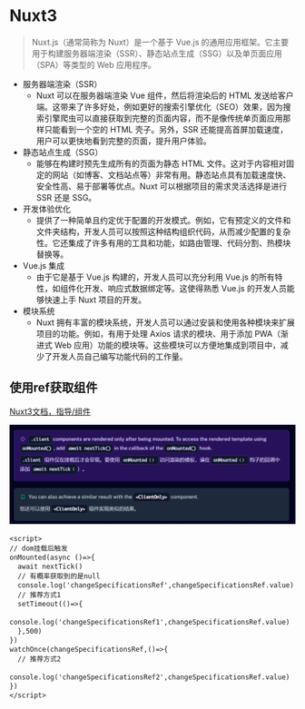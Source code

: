 # Nuxt3

> Nuxt.js（通常简称为 Nuxt）是一个基于 Vue.js 的通用应用框架。它主要用于构建服务器端渲染（SSR）、静态站点生成（SSG）以及单页面应用（SPA）等类型的 Web 应用程序。

- 服务器端渲染（SSR）
  - Nuxt 可以在服务器端渲染 Vue 组件，然后将渲染后的 HTML 发送给客户端。这带来了许多好处，例如更好的搜索引擎优化（SEO）效果，因为搜索引擎爬虫可以直接获取到完整的页面内容，而不是像传统单页面应用那样只能看到一个空的 HTML 壳子。另外，SSR 还能提高首屏加载速度，用户可以更快地看到完整的页面，提升用户体验。
- 静态站点生成（SSG）
  - 能够在构建时预先生成所有的页面为静态 HTML 文件。这对于内容相对固定的网站（如博客、文档站点等）非常有用。静态站点具有加载速度快、安全性高、易于部署等优点。Nuxt 可以根据项目的需求灵活选择是进行 SSR 还是 SSG。
- 开发体验优化
  - 提供了一种简单且约定优于配置的开发模式。例如，它有预定义的文件和文件夹结构，开发人员可以按照这种结构组织代码，从而减少配置的复杂性。它还集成了许多有用的工具和功能，如路由管理、代码分割、热模块替换等。
- Vue.js 集成
  - 由于它是基于 Vue.js 构建的，开发人员可以充分利用 Vue.js 的所有特性，如组件化开发、响应式数据绑定等。这使得熟悉 Vue.js 的开发人员能够快速上手 Nuxt 项目的开发。
- 模块系统
  - Nuxt 拥有丰富的模块系统，开发人员可以通过安装和使用各种模块来扩展项目的功能。例如，有用于处理 Axios 请求的模块、用于添加 PWA（渐进式 Web 应用）功能的模块等。这些模块可以方便地集成到项目中，减少了开发人员自己编写功能代码的工作量。

## 使用ref获取组件

[Nuxt3文档，指导/组件](https://nuxt.com/docs/guide/directory-structure/components#client-components)

![image-20240929120142309](index.assets/image-20240929120142309.png)

```vue
<script>
// dom挂载后触发
onMounted(async ()=>{
  await nextTick()
  // 有概率获取到的是null
  console.log('changeSpecificationsRef',changeSpecificationsRef.value)
  // 推荐方式1
  setTimeout(()=>{
    console.log('changeSpecificationsRef1',changeSpecificationsRef.value)
  },500)
})
watchOnce(changeSpecificationsRef,()=>{
  // 推荐方式2
  console.log('changeSpecificationsRef2',changeSpecificationsRef.value)
})
</script>
```
